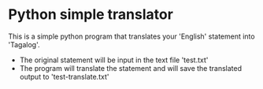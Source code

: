 # Python simple translator

This is a simple python program that translates your 'English' statement into 'Tagalog'.

- The original statement will be input in the text file 'test.txt' 
- The program will translate the statement and will save the translated output to 'test-translate.txt'
